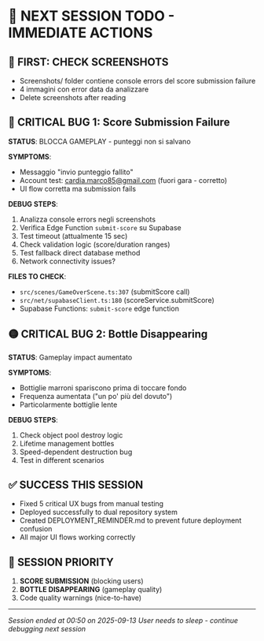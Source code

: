 # 🚨 NEXT SESSION TODO - IMMEDIATE ACTIONS

## 📸 FIRST: CHECK SCREENSHOTS
- Screenshots/ folder contiene console errors del score submission failure
- 4 immagini con error data da analizzare
- Delete screenshots after reading

## 🔴 CRITICAL BUG 1: Score Submission Failure
**STATUS**: BLOCCA GAMEPLAY - punteggi non si salvano

**SYMPTOMS**: 
- Messaggio "invio punteggio fallito" 
- Account test: cardia.marco85@gmail.com (fuori gara - corretto)
- UI flow corretta ma submission fails

**DEBUG STEPS**:
1. Analizza console errors negli screenshots
2. Verifica Edge Function `submit-score` su Supabase
3. Test timeout (attualmente 15 sec)
4. Check validation logic (score/duration ranges)
5. Test fallback direct database method
6. Network connectivity issues?

**FILES TO CHECK**:
- `src/scenes/GameOverScene.ts:307` (submitScore call)
- `src/net/supabaseClient.ts:180` (scoreService.submitScore)
- Supabase Functions: `submit-score` edge function

## 🟡 CRITICAL BUG 2: Bottle Disappearing 
**STATUS**: Gameplay impact aumentato

**SYMPTOMS**:
- Bottiglie marroni spariscono prima di toccare fondo
- Frequenza aumentata ("un po' più del dovuto")
- Particolarmente bottiglie lente

**DEBUG STEPS**:
1. Check object pool destroy logic
2. Lifetime management bottles
3. Speed-dependent destruction bug
4. Test in different scenarios

## ✅ SUCCESS THIS SESSION
- Fixed 5 critical UX bugs from manual testing
- Deployed successfully to dual repository system
- Created DEPLOYMENT_REMINDER.md to prevent future deployment confusion
- All major UI flows working correctly

## 🎯 SESSION PRIORITY
1. **SCORE SUBMISSION** (blocking users)
2. **BOTTLE DISAPPEARING** (gameplay quality)
3. Code quality warnings (nice-to-have)

---
*Session ended at 00:50 on 2025-09-13*
*User needs to sleep - continue debugging next session*